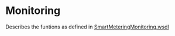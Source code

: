 <!--
SPDX-FileCopyrightText: Contributors to the GXF project

SPDX-License-Identifier: Apache-2.0
-->

# Monitoring

Describes the funtions as defined in [SmartMeteringMonitoring.wsdl](https://github.com/OSGP/open-smart-grid-platform/blob/development/osgp/shared/osgp-ws-smartmetering/src/main/resources/SmartMeteringMonitoring.wsdl)

